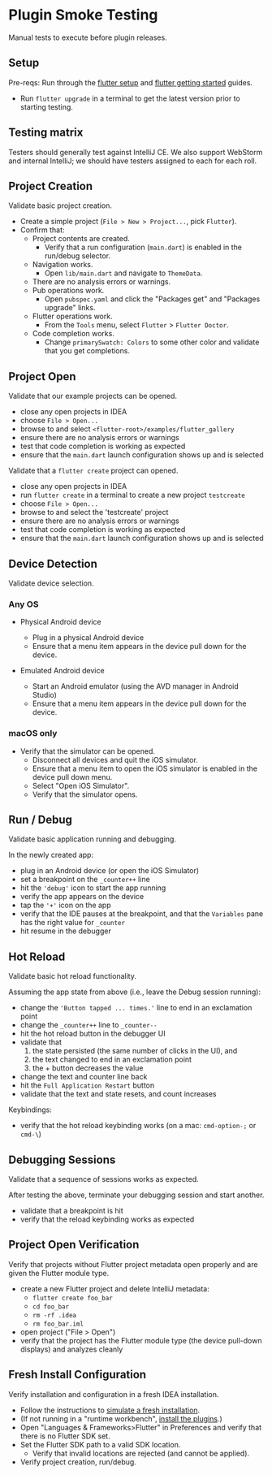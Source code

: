 # Plugin Smoke Testing

Manual tests to execute before plugin releases.

## Setup

Pre-reqs: Run through the [flutter setup](https://flutter.io/setup/) and
[flutter getting started](https://flutter.io/getting-started/) guides.

* Run `flutter upgrade` in a terminal to get the latest version prior to starting testing.

## Testing matrix

Testers should generally test against IntelliJ CE. We also support WebStorm and internal
IntelliJ; we should have testers assigned to each for each roll.

## Project Creation

Validate basic project creation.

* Create a simple project (`File > New > Project...`, pick `Flutter`).
* Confirm that:
  * Project contents are created.
    * Verify that a run configuration (`main.dart`) is enabled in the
      run/debug selector.
  * Navigation works.
    * Open `lib/main.dart` and navigate to `ThemeData`.
  * There are no analysis errors or warnings.
  * Pub operations work.
    * Open `pubspec.yaml` and click the "Packages get" and "Packages upgrade" links.
  * Flutter operations work.
    * From the `Tools` menu, select `Flutter` > `Flutter Doctor`.
  * Code completion works.
    * Change `primarySwatch: Colors` to some other color and validate that you
      get completions.

## Project Open

Validate that our example projects can be opened.

* close any open projects in IDEA
* choose `File > Open...`
* browse to and select `<flutter-root>/examples/flutter_gallery`
* ensure there are no analysis errors or warnings
* test that code completion is working as expected
* ensure that the `main.dart` launch configuration shows up and is selected

Validate that a `flutter create` project can opened.

* close any open projects in IDEA
* run `flutter create` in a terminal to create a new project `testcreate`
* choose `File > Open...`
* browse to and select the 'testcreate' project
* ensure there are no analysis errors or warnings
* test that code completion is working as expected
* ensure that the `main.dart` launch configuration shows up and is selected

## Device Detection

Validate device selection.

### Any OS

* Physical Android device
  * Plug in a physical Android device
  * Ensure that a menu item appears in the device pull down for the device.
  
* Emulated Android device
  * Start an Android emulator (using the AVD manager in Android Studio)
  * Ensure that a menu item appears in the device pull down for the device.  

### macOS only

* Verify that the simulator can be opened.
  * Disconnect all devices and quit the iOS simulator.
  * Ensure that a menu item to open the iOS simulator is enabled in the device pull
    down menu.
  * Select "Open iOS Simulator".
  * Verify that the simulator opens.

## Run / Debug

Validate basic application running and debugging.

In the newly created app:
* plug in an Android device (or open the iOS Simulator)
* set a breakpoint on the `_counter++` line
* hit the `'debug'` icon to start the app running
* verify the app appears on the device
* tap the `'+'` icon on the app
* verify that the IDE pauses at the breakpoint, and that the `Variables` pane has
  the right value for `_counter`
* hit resume in the debugger

## Hot Reload

Validate basic hot reload functionality.

Assuming the app state from above (i.e., leave the Debug session running):
* change the `'Button tapped ... times.'` line to end in an exclamation point
* change the `_counter++` line to `_counter--`
* hit the hot reload button in the debugger UI
* validate that
  1. the state persisted (the same number of clicks in the UI), and
  2. the text changed to end in an exclamation point
  3. the + button decreases the value
* change the text and counter line back
* hit the `Full Application Restart` button
* validate that the text and state resets, and count increases

Keybindings:
* verify that the hot reload keybinding works (on a mac: `cmd-option-;` or `cmd-\`)

## Debugging Sessions

Validate that a sequence of sessions works as expected.

After testing the above, terminate your debugging session and start another.
* validate that a breakpoint is hit
* verify that the reload keybinding works as expected

## Project Open Verification

Verify that projects without Flutter project metadata open properly and are given the Flutter module type.

* create a new Flutter project and delete IntelliJ metadata:
  * `flutter create foo_bar`
  * `cd foo_bar`
  * `rm -rf .idea`
  * `rm foo_bar.iml`
* open project ("File > Open")
* verify that the project has the Flutter module type (the device pull-down displays) and analyzes cleanly

## Fresh Install Configuration

Verify installation and configuration in a fresh IDEA installation.

* Follow the instructions to
  [simulate a fresh installation](https://github.com/flutter/flutter-intellij/wiki/Development#simulating-a-fresh-install).
* (If not running in a "runtime workbench", [install the plugins](https://flutter.io/setup/#install-the-plugins).)
* Open "Languages & Frameworks>Flutter" in Preferences and verify that there is
  no Flutter SDK set.
* Set the Flutter SDK path to a valid SDK location.
  * Verify that invalid locations are rejected (and cannot be applied).
* Verify project creation, run/debug.
